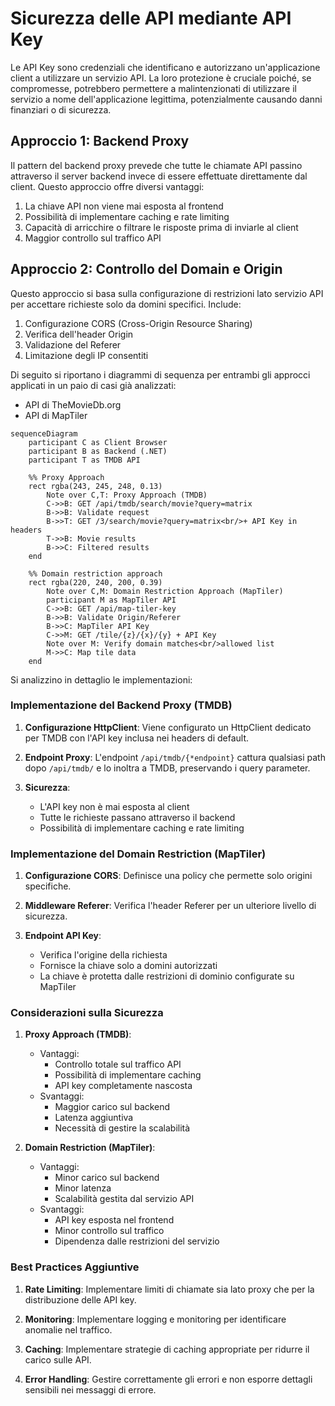 
# Sicurezza delle API mediante API Key

Le API Key sono credenziali che identificano e autorizzano un'applicazione client a utilizzare un servizio API. La loro protezione è cruciale poiché, se compromesse, potrebbero permettere a malintenzionati di utilizzare il servizio a nome dell'applicazione legittima, potenzialmente causando danni finanziari o di sicurezza.

## Approccio 1: Backend Proxy

Il pattern del backend proxy prevede che tutte le chiamate API passino attraverso il server backend invece di essere effettuate direttamente dal client. Questo approccio offre diversi vantaggi:

1. La chiave API non viene mai esposta al frontend
2. Possibilità di implementare caching e rate limiting
3. Capacità di arricchire o filtrare le risposte prima di inviarle al client
4. Maggior controllo sul traffico API

## Approccio 2: Controllo del Domain e Origin

Questo approccio si basa sulla configurazione di restrizioni lato servizio API per accettare richieste solo da domini specifici. Include:

1. Configurazione CORS (Cross-Origin Resource Sharing)
2. Verifica dell'header Origin
3. Validazione del Referer
4. Limitazione degli IP consentiti

Di seguito si riportano i diagrammi di sequenza per entrambi gli approcci applicati in un paio di casi già analizzati:

- API di TheMovieDb.org
- API di MapTiler

```mermaid
sequenceDiagram
    participant C as Client Browser
    participant B as Backend (.NET)
    participant T as TMDB API
    
    %% Proxy Approach
    rect rgba(243, 245, 248, 0.13)
        Note over C,T: Proxy Approach (TMDB)
        C->>B: GET /api/tmdb/search/movie?query=matrix
        B->>B: Validate request
        B->>T: GET /3/search/movie?query=matrix<br/>+ API Key in headers
        T->>B: Movie results
        B->>C: Filtered results
    end
    
    %% Domain restriction approach
    rect rgba(220, 240, 200, 0.39)
        Note over C,M: Domain Restriction Approach (MapTiler)
        participant M as MapTiler API
        C->>B: GET /api/map-tiler-key
        B->>B: Validate Origin/Referer
        B->>C: MapTiler API Key
        C->>M: GET /tile/{z}/{x}/{y} + API Key
        Note over M: Verify domain matches<br/>allowed list
        M->>C: Map tile data
    end

```

Si analizzino in dettaglio le implementazioni:

### Implementazione del Backend Proxy (TMDB)

1. **Configurazione HttpClient**: Viene configurato un HttpClient dedicato per TMDB con l'API key inclusa nei headers di default.

2. **Endpoint Proxy**: L'endpoint `/api/tmdb/{*endpoint}` cattura qualsiasi path dopo `/api/tmdb/` e lo inoltra a TMDB, preservando i query parameter.

3. **Sicurezza**: 
   - L'API key non è mai esposta al client
   - Tutte le richieste passano attraverso il backend
   - Possibilità di implementare caching e rate limiting

### Implementazione del Domain Restriction (MapTiler)

1. **Configurazione CORS**: Definisce una policy che permette solo origini specifiche.

2. **Middleware Referer**: Verifica l'header Referer per un ulteriore livello di sicurezza.

3. **Endpoint API Key**:
   - Verifica l'origine della richiesta
   - Fornisce la chiave solo a domini autorizzati
   - La chiave è protetta dalle restrizioni di dominio configurate su MapTiler

### Considerazioni sulla Sicurezza

1. **Proxy Approach (TMDB)**:
   - Vantaggi:
     - Controllo totale sul traffico API
     - Possibilità di implementare caching
     - API key completamente nascosta
   - Svantaggi:
     - Maggior carico sul backend
     - Latenza aggiuntiva
     - Necessità di gestire la scalabilità

2. **Domain Restriction (MapTiler)**:
   - Vantaggi:
     - Minor carico sul backend
     - Minor latenza
     - Scalabilità gestita dal servizio API
   - Svantaggi:
     - API key esposta nel frontend
     - Minor controllo sul traffico
     - Dipendenza dalle restrizioni del servizio

### Best Practices Aggiuntive

1. **Rate Limiting**: Implementare limiti di chiamate sia lato proxy che per la distribuzione delle API key.

2. **Monitoring**: Implementare logging e monitoring per identificare anomalie nel traffico.

3. **Caching**: Implementare strategie di caching appropriate per ridurre il carico sulle API.

4. **Error Handling**: Gestire correttamente gli errori e non esporre dettagli sensibili nei messaggi di errore.

